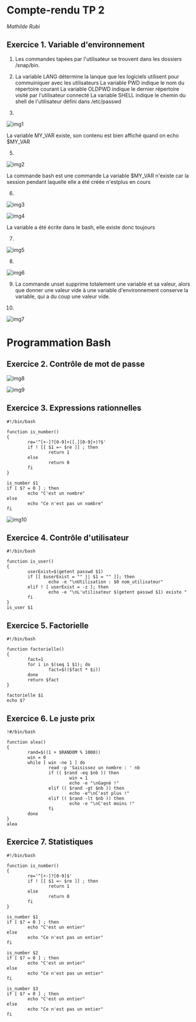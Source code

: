 # Compte-rendu TP 2
*Mathilde Rubi*

## Exercice 1. Variable d'environnement

1.  Les commandes tapées par l'utilisateur se trouvent dans les dossiers /snap/bin.

3. La variable LANG détermine la lanque que les logiciels utilisent pour commuiniquer avec les utilisateurs
La variable PWD indique le nom du répertoire courant
La variable OLDPWD indique le dernier répertoire visité par l'utilisateur connecté
La variable SHELL indique le chemin du shell de l'utilisateur défini dans /etc/passwd

4. 
![img1](image/image1.png)

La variable   MY_VAR existe, son contenu est bien affiché quand on echo $MY_VAR

5. 
![img2](image/image2.png)

La commande bash est une commande 
La variable $MY_VAR n'existe car la session pendant laquelle elle a été créée n'estplus en cours

6. 
![img3](image/image3.png)

![img4](image/image4.png)

La variable a été écrite dans le bash, elle existe donc toujours

7. 
![img5](image/image5.png)

8. 
![img6](image/image6.png)

9. La commande unset supprime totalement une variable et sa valeur, alors que donner une valeur vide à une variable d'environnement conserve la variable, qui a du coup une valeur vide.

10. 
![img7](image/image7.png)

# Programmation Bash

## Exercice 2. Contrôle de mot de passe

![img8](image/image8.png)

![img9](image/image9.png)

## Exercice 3. Expressions rationnelles

```
#!/bin/bash

function is_number()
{
        re='^[+-]?[0-9]+([.][0-9]+)?$'
        if ! [[ $1 =~ $re ]] ; then
                return 1
        else
                return 0
        fi
}

is_number $1
if [ $? = 0 ] ; then
        echo "C'est un nombre"
else
        echo "Ce n'est pas un nombre"
fi
```
![img10](image/image10.png)

## Exercice 4. Contrôle d'utilisateur
```
#!/bin/bash

function is_user()
{
        userExist=$(getent passwd $1)
        if [[ $userExist = "" || $1 = "" ]]; then
                echo -e "\nUtilisation : $0 nom_utilisateur"
        elif ! [ userExist = -z ]; then
                echo -e "\nL'utilisateur $(getent passwd $1) existe "
        fi
}
is_user $1
```

## Exercice 5. Factorielle
```
#!/bin/bash

function factorielle()
{
        fact=1
        for i in $(seq 1 $1); do
                fact=$(($fact * $i))
        done
        return $fact
}

factorielle $1
echo $?
```

## Exercice 6. Le juste prix

```
!#/bin/bash

function alea()
{
        rand=$((1 + $RANDOM % 1000))
        win = 0
        while [ win -ne 1 ] do
                read -p 'Saisissez un nombre : ' nb
                if (( $rand -eq $nb )) then
                        win = 1
                        echo -e "\nGagné !"
                elif (( $rand -gt $nb )) then
                        echo -e"\nC'est plus !"
                elif (( $rand -lt $nb )) then
                        echo -e "\nC'est moins !"
                fi
        done
}
alea

```

## Exercice 7. Statistiques
```
#!/bin/bash

function is_number()
{
        re='^[+-]?[0-9]$'
        if ! [[ $1 =~ $re ]] ; then
                return 1
        else
                return 0
        fi
}

is_number $1
if [ $? = 0 ] ; then
        echo "C'est un entier"
else
        echo "Ce n'est pas un entier"
fi

is_number $2
if [ $? = 0 ] ; then
        echo "C'est un entier"
else
        echo "Ce n'est pas un entier"
fi

is_number $3
if [ $? = 0 ] ; then
        echo "C'est un entier"
else
        echo "Ce n'est pas un entier"
fi

```

